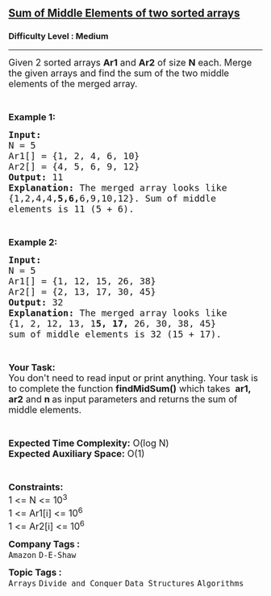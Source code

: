 <h2><a href="https://www.geeksforgeeks.org/problems/sum-of-middle-elements-of-two-sorted-arrays2305/1?page=3&category=Arrays,Strings&difficulty=Easy,Medium&status=unsolved&sortBy=submissions">Sum of Middle Elements of two sorted arrays</a></h2><h3>Difficulty Level : Medium</h3><hr><div class="problems_problem_content__Xm_eO"><p><span style="font-size:18px">Given 2 sorted arrays <strong>Ar1</strong> and <strong>Ar2</strong> of size <strong>N</strong> each. Merge the given arrays and find the sum of the two middle elements&nbsp;of the merged array.</span></p>

<p>&nbsp;</p>

<p><span style="font-size:18px"><strong>Example 1:</strong></span></p>

<pre><span style="font-size:18px"><strong>Input:
</strong>N = 5
Ar1[] = {1, 2, 4, 6, 10}
Ar2[] = {4, 5, 6, 9, 12}
<strong>Output:</strong> 11
<strong>Explanation:</strong> The merged array looks like
{1,2,4,4,<strong>5,6,</strong>6,9,10,12}. Sum of middle
elements is 11 (5 + 6).
</span></pre>

<p>&nbsp;</p>

<p><span style="font-size:18px"><strong>Example 2:</strong></span></p>

<pre><span style="font-size:18px"><strong>Input:
</strong>N = 5
Ar1[] = {1, 12, 15, 26, 38}
Ar2[] = {2, 13, 17, 30, 45}
<strong>Output:</strong> 32
<strong>Explanation:</strong>&nbsp;The merged array looks like
{1, 2, 12, 13, 1<strong>5, 17,</strong> 26, 30, 38, 45} 
sum of middle elements is 32 (15 + 17).</span></pre>

<p>&nbsp;</p>

<p><span style="font-size:18px"><strong>Your Task:</strong><br>
You don't need to read input or print anything. Your task is to complete the function&nbsp;<strong>findMidSum()</strong>&nbsp;which takes&nbsp;&nbsp;<strong>ar1, ar2</strong>&nbsp;and&nbsp;<strong>n&nbsp;</strong>as input parameters and returns the sum of middle elements.&nbsp;</span></p>

<p>&nbsp;</p>

<p><span style="font-size:18px"><strong>Expected Time Complexity:</strong>&nbsp;O(log N)<br>
<strong>Expected Auxiliary Space:</strong>&nbsp;O(1)</span></p>

<p>&nbsp;</p>

<p><span style="font-size:18px"><strong>Constraints:</strong><br>
1 &lt;= N &lt;= 10<sup>3</sup><br>
1 &lt;= Ar1[i] &lt;= 10<sup>6</sup><br>
1 &lt;= Ar2[i] &lt;= 10<sup>6</sup></span></p>
</div><p><span style=font-size:18px><strong>Company Tags : </strong><br><code>Amazon</code>&nbsp;<code>D-E-Shaw</code>&nbsp;<br><p><span style=font-size:18px><strong>Topic Tags : </strong><br><code>Arrays</code>&nbsp;<code>Divide and Conquer</code>&nbsp;<code>Data Structures</code>&nbsp;<code>Algorithms</code>&nbsp;